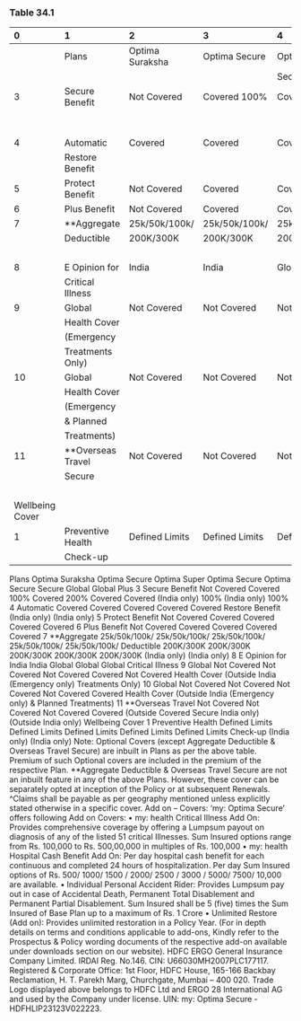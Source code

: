 
### Table 34.1
| 0               | 1                 | 2               | 3              | 4              | 5                 | 6                 |
|:----------------|:------------------|:----------------|:---------------|:---------------|:------------------|:------------------|
|                 | Plans             | Optima Suraksha | Optima Secure  | Optima Super   | Optima Secure     | Optima Secure     |
|                 |                   |                 |                | Secure         | Global            | Global Plus       |
| 3               | Secure Benefit    | Not Covered     | Covered 100%   | Covered 200%   | Covered           | Covered           |
|                 |                   |                 |                |                | (India only) 100% | (India only) 100% |
| 4               | Automatic         | Covered         | Covered        | Covered        | Covered           | Covered           |
|                 | Restore Benefit   |                 |                |                | (India only)      | (India only)      |
| 5               | Protect Benefit   | Not Covered     | Covered        | Covered        | Covered           | Covered           |
| 6               | Plus Benefit      | Not Covered     | Covered        | Covered        | Covered           | Covered           |
| 7               | **Aggregate       | 25k/50k/100k/   | 25k/50k/100k/  | 25k/50k/100k/  | 25k/50k/100k/     | 25k/50k/100k/     |
|                 | Deductible        | 200K/300K       | 200K/300K      | 200K/300K      | 200K/300K         | 200K/300K         |
|                 |                   |                 |                |                | (India only)      | (India only)      |
| 8               | E Opinion for     | India           | India          | Global         | Global            | Global            |
|                 | Critical Illness  |                 |                |                |                   |                   |
| 9               | Global            | Not Covered     | Not Covered    | Not Covered    | Covered           | Not Covered       |
|                 | Health Cover      |                 |                |                | (Outside India    |                   |
|                 | (Emergency        |                 |                |                | only)             |                   |
|                 | Treatments Only)  |                 |                |                |                   |                   |
| 10              | Global            | Not Covered     | Not Covered    | Not Covered    | Not Covered       | Covered           |
|                 | Health Cover      |                 |                |                |                   | (Outside India    |
|                 | (Emergency        |                 |                |                |                   | only)             |
|                 | & Planned         |                 |                |                |                   |                   |
|                 | Treatments)       |                 |                |                |                   |                   |
| 11              | **Overseas Travel | Not Covered     | Not Covered    | Not Covered    | Covered (Outside  | Covered           |
|                 | Secure            |                 |                |                | India only)       | (Outside India    |
|                 |                   |                 |                |                |                   | only)             |
| Wellbeing Cover |                   |                 |                |                |                   |                   |
| 1               | Preventive Health | Defined Limits  | Defined Limits | Defined Limits | Defined Limits    | Defined Limits    |
|                 | Check-up          |                 |                |                | (India only)      | (India only)      |


Plans Optima Suraksha Optima Secure Optima Super Optima Secure Optima Secure
Secure Global Global Plus
3 Secure Benefit Not Covered Covered 100% Covered 200% Covered Covered
(India only) 100% (India only) 100%
4 Automatic Covered Covered Covered Covered Covered
Restore Benefit (India only) (India only)
5 Protect Benefit Not Covered Covered Covered Covered Covered
6 Plus Benefit Not Covered Covered Covered Covered Covered
7 **Aggregate 25k/50k/100k/ 25k/50k/100k/ 25k/50k/100k/ 25k/50k/100k/ 25k/50k/100k/
Deductible 200K/300K 200K/300K 200K/300K 200K/300K 200K/300K
(India only) (India only)
8 E Opinion for India India Global Global Global
Critical Illness
9 Global Not Covered Not Covered Not Covered Covered Not Covered
Health Cover (Outside India
(Emergency only)
Treatments Only)
10 Global Not Covered Not Covered Not Covered Not Covered Covered
Health Cover (Outside India
(Emergency only)
& Planned
Treatments)
11 **Overseas Travel Not Covered Not Covered Not Covered Covered (Outside Covered
Secure India only) (Outside India
only)
Wellbeing Cover
1 Preventive Health Defined Limits Defined Limits Defined Limits Defined Limits Defined Limits
Check-up (India only) (India only)
Note: Optional Covers (except Aggregate Deductible & Overseas Travel Secure) are inbuilt in Plans as per the above table.
Premium of such Optional covers are included in the premium of the respective Plan.
**Aggregate Deductible & Overseas Travel Secure are not an inbuilt feature in any of the above Plans. However, these cover
can be separately opted at inception of the Policy or at subsequent Renewals.
^Claims shall be payable as per geography mentioned unless explicitly stated otherwise in a specific cover.
Add on – Covers:
‘my: Optima Secure’ offers following Add on Covers:
• my: health Critical Illness Add On: Provides comprehensive coverage by offering a Lumpsum payout on diagnosis of any
of the listed 51 critical Illnesses. Sum Insured options range from Rs. 100,000 to Rs. 500,00,000 in multiples of Rs. 100,000
• my: health Hospital Cash Benefit Add On: Per day hospital cash benefit for each continuous and completed 24 hours of
hospitalization. Per day Sum Insured options of Rs. 500/ 1000/ 1500 / 2000/ 2500 / 3000 / 5000/ 7500/ 10,000 are available.
• lndividual Personal Accident Rider: Provides Lumpsum pay out in case of Accidental Death, Permanent Total Disablement
and Permanent Partial Disablement. Sum Insured shall be 5 (five) times the Sum Insured of Base Plan up to a maximum of
Rs. 1 Crore
• Unlimited Restore (Add on): Provides unlimited restoration in a Policy Year.
(For in depth details on terms and conditions applicable to add-ons, Kindly refer to the Prospectus & Policy wording documents
of the respective add-on available under downloads section on our website).
HDFC ERGO General Insurance Company Limited. IRDAI Reg. No.146. CIN: U66030MH2007PLC177117. Registered & Corporate Office: 1st Floor, HDFC
House, 165-166 Backbay Reclamation, H. T. Parekh Marg, Churchgate, Mumbai – 400 020. Trade Logo displayed above belongs to HDFC Ltd and ERGO 28
International AG and used by the Company under license. UIN: my: Optima Secure - HDFHLIP23123V022223.